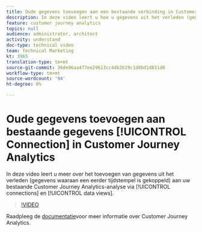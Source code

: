 ```yaml
---
title: Oude gegevens toevoegen aan een bestaande verbinding in Customer Journey Analytics
description: In deze video leert u hoe u gegevens uit het verleden (gegevens waaraan een eerder tijdstempel is gekoppeld) kunt toevoegen aan uw bestaande Customer Journey Analytics-analyse via verbindingen en gegevensweergaven.
feature: customer journey analytics
topics: null
audience: administrator, architect
activity: understand
doc-type: technical video
team: Technical Marketing
kt: 3965
translation-type: tm+mt
source-git-commit: 36de96aa477ee29613cc4db2619c1d8bd1d811d0
workflow-type: tm+mt
source-wordcount: '94'
ht-degree: 8%

---
```



# Oude gegevens toevoegen aan bestaande gegevens [!UICONTROL Connection] in Customer Journey Analytics

In deze video leert u meer over het toevoegen van gegevens uit het verleden (gegevens waaraan een eerder tijdstempel is gekoppeld) aan uw bestaande Customer Journey Analytics-analyse via [!UICONTROL connections] en [!UICONTROL data views].

>[!VIDEO](https://video.tv.adobe.com/v/32549/?quality=12)

Raadpleeg de [documentatie](https://docs.adobe.com/content/help/en/analytics-platform/using/cja-landing.html)voor meer informatie over Customer Journey Analytics.
